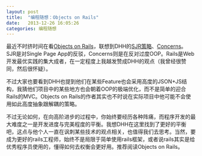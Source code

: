 ```yaml
---
layout: post
title:  "编程随想：Objects on Rails"
date:   2013-12-26 16:05:26
categories: 编程随想
---
```


最近不时挤时间在看[Objects on Rails][objects-on-rails]，联想到DHH的[SJR策略][sjr]、[Concerns][concerns]。SJR是对Single Page App的反驳，Concerns则是在反对过度OOP。Rails是Web开发最优实践的集大成者，在一定程度上我越发赞成DHH的观点（我曾经很赞同，然后很怀疑）。

不过大家也要看到DHH也提到他们在某些Feature也会采用高度的JSON+JS结构，我猜他们项目中的某些地方也会朝着OOP的极端优化，而不是简单的迎合Rails的MVC。Objects on Rails的作者其实也不时说在实际项目中他可能不会使用如此高度抽象跟解耦的策略。

不过无论如何，在向高阶进步的过程中，你始终要经历各种阵痛，而程序开发的最大难度之一是开发进度与完美程度的平衡。我想DHH在这里找到了更好的平衡吧，这点与他个人一直在讽刺某些技术的观点相关，也值得我们去思考。当然，要成为更好的rails工程师，始终不是局限于简单使用rails框架，或者说rails其实是给优秀程序员使用的，懂得如何去权衡会更好用。推荐阅读Objects on Rails。

[objects-on-rails]: http://objectsonrails.com
[sjr]: https://37signals.com/svn/posts/3697-server-generated-javascript-responses
[concerns]: http://37signals.com/svn/posts/3372-put-chubby-models-on-a-diet-with-concerns
